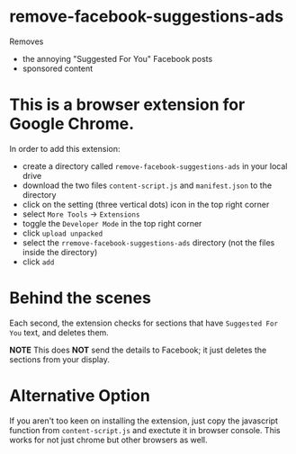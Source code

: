 # remove-facebook-suggestions-ads
Removes
- the annoying "Suggested For You" Facebook posts
- sponsored content

# This is a browser extension for Google Chrome.
In order to add this extension:
- create a directory called `remove-facebook-suggestions-ads` in your local drive
- download the two files `content-script.js` and `manifest.json` to the directory
- click on the setting (three vertical dots) icon in the top right corner
- select `More Tools` -> `Extensions`
- toggle the `Developer Mode` in the top right corner
- click `upload unpacked`
- select the `rremove-facebook-suggestions-ads` directory (not the files inside the directory)
- click `add`

# Behind the scenes
Each second, the extension checks for sections that have `Suggested For You` text, and deletes them.

**NOTE** This does **NOT** send the details to Facebook; it just deletes the sections from your display.

# Alternative Option
If you aren't too keen on installing the extension, just copy the javascript function from `content-script.js` and exectute it in browser console. This works for not just chrome but other browsers as well.
